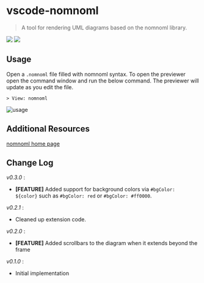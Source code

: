 # vscode-nomnoml
> A tool for rendering UML diagrams based on the nomnoml library.

[![](https://vsmarketplacebadge.apphb.com/version/doctorrustynelson.vscode-nomnoml.svg)](https://marketplace.visualstudio.com/items?itemName=doctorrustynelson.vscode-nomnoml)
[![](https://vsmarketplacebadge.apphb.com/installs/doctorrustynelson.vscode-nomnoml.svg)](https://marketplace.visualstudio.com/items?itemName=doctorrustynelson.vscode-nomnoml)

## Usage

Open a `.nomnoml` file filled with nomnoml syntax.  To open the previewer open the command window and run the below command.  The previewer will update as you edit the file.

```
> View: nomnoml
```

![usage](https://raw.github.com/doctorrustynelson/vscode-nomnoml/master/images/screenshot.png)

## Additional Resources

[nomnoml home page](http://www.nomnoml.com/)

## Change Log
*v0.3.0* : 
 * **[FEATURE]** Added support for background colors via `#bgColor: ${color}` such as `#bgColor: red` or `#bgColor: #ff0000`.

*v0.2.1* :
 * Cleaned up extension code.

*v0.2.0* :
 * **[FEATURE]** Added scrollbars to the diagram when it extends beyond the frame

*v0.1.0* :
 * Initial implementation